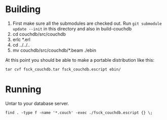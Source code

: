 # Building

1. First make sure all the submodules are checked out.
   Run `git submodule update --init` in this directory
   and also in build-couchdb
1. cd couchdb/src/couchdb
1. erlc *.erl
1. cd ../../..
1. mv couchdb/src/couchdb/*.beam ./ebin

At this point you should be able to make a portable distribution like this:

    tar cvf fsck_couchdb.tar fsck_couchdb.escript ebin/

# Running

Untar to your database server.

    find . -type f -name '*.couch' -exec ./fsck_couchdb.escript {} \;
